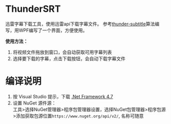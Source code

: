# ThunderSRT
迅雷字幕下载工具，使用迅雷api下载字幕文件。
参考[thunder-subtitle](https://github.com/weaming/thunder-subtitle)算法编写，用WPF编写了一个界面，方便使用。

**使用方法：**
 1. 将视频文件拖放到窗口，会自动获取可用字幕列表
 2. 选择要下载的字幕，点击下载按钮，会自动下载字幕文件

# 编译说明
1. 按 Visual Studio 提示，下载 [.Net Framework 4.7](https://dotnet.microsoft.com/download/visual-studio-sdks?utm_source=getdotnetsdk&utm_medium=referral)
2. 设置 NuGet 源件源：  
  工具>选择NuGet管理器>程序包管理器设置，选择NuGet包管理器>程序包源>添加获取包源位置`https://www.nuget.org/api/v2/`, 名称可随意